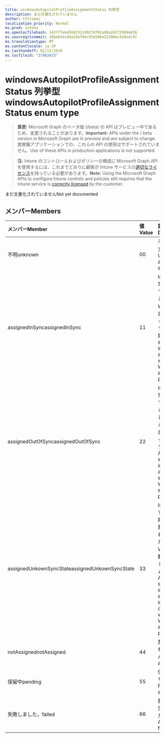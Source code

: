 ```yaml
---
title: windowsAutopilotProfileAssignmentStatus 列挙型
description: まだ文書化されていません
author: tfitzmac
localization_priority: Normal
ms.prod: intune
ms.openlocfilehash: 1427ffeb45862312d92fdf02a00a242725894d36
ms.sourcegitcommit: 36be044c89a19af84c93e586e22200ec919e4c9f
ms.translationtype: MT
ms.contentlocale: ja-JP
ms.lasthandoff: 01/12/2019
ms.locfileid: "27962633"
---
```

# <a name="windowsautopilotprofileassignmentstatus-enum-type"></a><span data-ttu-id="9f526-103">windowsAutopilotProfileAssignmentStatus 列挙型</span><span class="sxs-lookup"><span data-stu-id="9f526-103">windowsAutopilotProfileAssignmentStatus enum type</span></span>

> <span data-ttu-id="9f526-104">**重要:** Microsoft Graph のベータ版 (/beta) の API はプレビュー中であるため、変更されることがあります。</span><span class="sxs-lookup"><span data-stu-id="9f526-104">**Important:** APIs under the / beta version in Microsoft Graph are in preview and are subject to change.</span></span> <span data-ttu-id="9f526-105">実稼働アプリケーションでの、これらの API の使用はサポートされていません。</span><span class="sxs-lookup"><span data-stu-id="9f526-105">Use of these APIs in production applications is not supported.</span></span>

> <span data-ttu-id="9f526-106">**注:** Intune のコントロールおよびポリシーの構成に Microsoft Graph API を使用するには、これまでどおりに顧客が Intune サービスの[適切なライセンス](https://go.microsoft.com/fwlink/?linkid=839381)を持っている必要があります。</span><span class="sxs-lookup"><span data-stu-id="9f526-106">**Note:** Using the Microsoft Graph APIs to configure Intune controls and policies still requires that the Intune service is [correctly licensed](https://go.microsoft.com/fwlink/?linkid=839381) by the customer.</span></span>

<span data-ttu-id="9f526-107">まだ文書化されていません</span><span class="sxs-lookup"><span data-stu-id="9f526-107">Not yet documented</span></span>
## <a name="members"></a><span data-ttu-id="9f526-108">メンバー</span><span class="sxs-lookup"><span data-stu-id="9f526-108">Members</span></span>
|<span data-ttu-id="9f526-109">メンバー</span><span class="sxs-lookup"><span data-stu-id="9f526-109">Member</span></span>|<span data-ttu-id="9f526-110">値</span><span class="sxs-lookup"><span data-stu-id="9f526-110">Value</span></span>|<span data-ttu-id="9f526-111">説明</span><span class="sxs-lookup"><span data-stu-id="9f526-111">Description</span></span>|
|:---|:---|:---|
|<span data-ttu-id="9f526-112">不明</span><span class="sxs-lookup"><span data-stu-id="9f526-112">unknown</span></span>|<span data-ttu-id="9f526-113">0</span><span class="sxs-lookup"><span data-stu-id="9f526-113">0</span></span>|<span data-ttu-id="9f526-114">不明な割り当ての状態</span><span class="sxs-lookup"><span data-stu-id="9f526-114">Unknown assignment status</span></span>|
|<span data-ttu-id="9f526-115">assignedInSync</span><span class="sxs-lookup"><span data-stu-id="9f526-115">assignedInSync</span></span>|<span data-ttu-id="9f526-116">1</span><span class="sxs-lookup"><span data-stu-id="9f526-116">1</span></span>|<span data-ttu-id="9f526-117">Intune で正常に割り当てられていると Windows の自動パイロット プログラムとの同期</span><span class="sxs-lookup"><span data-stu-id="9f526-117">Assigned successfully in Intune and in sync with Windows auto pilot program</span></span>|
|<span data-ttu-id="9f526-118">assignedOutOfSync</span><span class="sxs-lookup"><span data-stu-id="9f526-118">assignedOutOfSync</span></span>|<span data-ttu-id="9f526-119">2</span><span class="sxs-lookup"><span data-stu-id="9f526-119">2</span></span>|<span data-ttu-id="9f526-120">Intune で正常に割り当てられているといないと同期させる Windows 自動パイロット プログラム</span><span class="sxs-lookup"><span data-stu-id="9f526-120">Assigned successfully in Intune and not in sync with Windows auto pilot program</span></span>|
|<span data-ttu-id="9f526-121">assignedUnkownSyncState</span><span class="sxs-lookup"><span data-stu-id="9f526-121">assignedUnkownSyncState</span></span>|<span data-ttu-id="9f526-122">3</span><span class="sxs-lookup"><span data-stu-id="9f526-122">3</span></span>|<span data-ttu-id="9f526-123">Intune といずれかの同期で正常に割り当てられているまたは Windows 自動パイロット プログラムとの同期</span><span class="sxs-lookup"><span data-stu-id="9f526-123">Assigned successfully in Intune and either in-sync or out of sync with Windows auto pilot program</span></span>|
|<span data-ttu-id="9f526-124">notAssigned</span><span class="sxs-lookup"><span data-stu-id="9f526-124">notAssigned</span></span>|<span data-ttu-id="9f526-125">4</span><span class="sxs-lookup"><span data-stu-id="9f526-125">4</span></span>|<span data-ttu-id="9f526-126">割り当てられていません。</span><span class="sxs-lookup"><span data-stu-id="9f526-126">Not assigned</span></span>|
|<span data-ttu-id="9f526-127">保留中</span><span class="sxs-lookup"><span data-stu-id="9f526-127">pending</span></span>|<span data-ttu-id="9f526-128">5</span><span class="sxs-lookup"><span data-stu-id="9f526-128">5</span></span>|<span data-ttu-id="9f526-129">保留中の割り当て</span><span class="sxs-lookup"><span data-stu-id="9f526-129">Pending assignment</span></span>|
|<span data-ttu-id="9f526-130">失敗しました。</span><span class="sxs-lookup"><span data-stu-id="9f526-130">failed</span></span>|<span data-ttu-id="9f526-131">6</span><span class="sxs-lookup"><span data-stu-id="9f526-131">6</span></span>| <span data-ttu-id="9f526-132">割り当てに失敗しました。</span><span class="sxs-lookup"><span data-stu-id="9f526-132">Assignment failed</span></span>|





